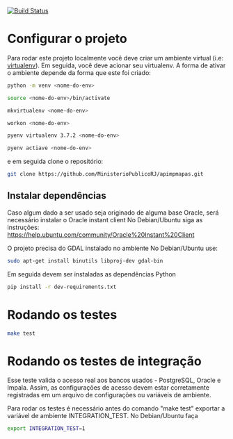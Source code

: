 [![Build Status](https://travis-ci.com/MinisterioPublicoRJ/apimpmapas.svg?branch=develop)](https://travis-ci.com/MinisterioPublicoRJ/apimpmapas)

# Configurar o projeto

Para rodar este projeto localmente você deve criar um ambiente virtual (i.e: [virtualenv](https://virtualenv.pypa.io/en/latest/)).
Em seguida, você deve acionar seu virtualenv. A forma de ativar o ambiente depende da forma que este
foi criado:

```bash
python -m venv <nome-do-env>

source <nome-do-env>/bin/activate
```

```bash
mkvirtualenv <nome-do-env>

workon <nome-do-env>
```

```bash
pyenv virtualenv 3.7.2 <nome-do-env>

pyenv actiave <nome-do-env>
```

e em seguida clone o repositório:

```bash
git clone https://github.com/MinisterioPublicoRJ/apimpmapas.git
```

## Instalar dependências

Caso algum dado a ser usado seja originado de alguma base Oracle,
será necessário instalar o Oracle instant client
No Debian/Ubuntu siga as instruções:
https://help.ubuntu.com/community/Oracle%20Instant%20Client

O projeto precisa do GDAL instalado no ambiente
No Debian/Ubuntu use:

```bash
sudo apt-get install binutils libproj-dev gdal-bin
```

Em seguida devem ser instaladas as dependências Python

```bash
pip install -r dev-requirements.txt
```

# Rodando os testes

```bash
make test
```

# Rodando os testes de integração
Esse teste valida o acesso real aos bancos usados - PostgreSQL, Oracle e Impala.
Assim, as configurações de acesso devem estar corretamente registradas em um arquivo
de configurações ou variáveis de ambiente.

Para rodar os testes é necessário antes do comando "make test" exportar a 
variável de ambiente INTEGRATION_TEST.
No Debian/Ubuntu faça

```bash
export INTEGRATION_TEST=1
```